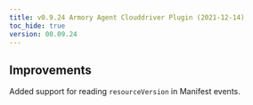 ```yaml
---
title: v0.9.24 Armory Agent Clouddriver Plugin (2021-12-14)
toc_hide: true
version: 00.09.24
---
```


## Improvements

Added support for reading `resourceVersion` in Manifest events.
